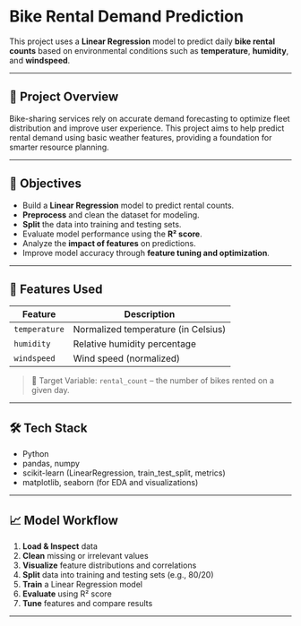 #  Bike Rental Demand Prediction

This project uses a **Linear Regression** model to predict daily **bike rental counts** based on environmental conditions such as **temperature**, **humidity**, and **windspeed**.

---

## 📌 Project Overview

Bike-sharing services rely on accurate demand forecasting to optimize fleet distribution and improve user experience. This project aims to help predict rental demand using basic weather features, providing a foundation for smarter resource planning.

---

## 🧠 Objectives

- Build a **Linear Regression** model to predict rental counts.
- **Preprocess** and clean the dataset for modeling.
- **Split** the data into training and testing sets.
- Evaluate model performance using the **R² score**.
- Analyze the **impact of features** on predictions.
- Improve model accuracy through **feature tuning and optimization**.

---

## 🔢 Features Used

| Feature     | Description                              |
|-------------|------------------------------------------|
| `temperature` | Normalized temperature (in Celsius)     |
| `humidity`    | Relative humidity percentage             |
| `windspeed`   | Wind speed (normalized)                 |

> 🏁 Target Variable: `rental_count` – the number of bikes rented on a given day.

---

## 🛠️ Tech Stack

- Python
- pandas, numpy
- scikit-learn (LinearRegression, train_test_split, metrics)
- matplotlib, seaborn (for EDA and visualizations)

---

## 📈 Model Workflow

1. **Load & Inspect** data
2. **Clean** missing or irrelevant values
3. **Visualize** feature distributions and correlations
4. **Split** data into training and testing sets (e.g., 80/20)
5. **Train** a Linear Regression model
6. **Evaluate** using R² score
7. **Tune** features and compare results

---
